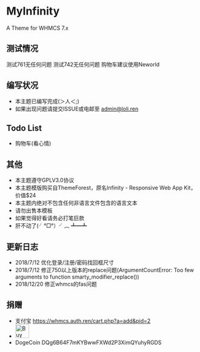 # MyInfinity
A Theme for WHMCS 7.x

## 测试情况
测试761无任何问题
测试742无任何问题
购物车建议使用Neworld

## 编写状况
* 本主题已编写完成(＞人＜;)
* 如果出现问题请提交ISSUE或电邮至 admin@loli.ren

## Todo List
* 购物车(看心情)

## 其他
* 本主题遵守GPLV3.0协议
* 本主题模版购买自ThemeForest，原名Infinity - Responsive Web App Kit，价值$24
* 本主题内绝对不包含任何非语言文件包含的语言文本
* 请勿出售本模板
* 如果觉得好看请务必打笔巨款
* 肝不动了(╯°□°）╯︵ ┻━┻

## 更新日志
* 2018/7/12 优化登录/注册/密码找回框尺寸
* 2018/7/12 修正750以上版本的replace问题(ArgumentCountError: Too few arguments to function smarty_modifier_replace())
* 2018/12/20 修正whmcs的fas问题

## 捐赠
* 支付宝    https://whmcs.auth.ren/cart.php?a=add&pid=2
* <a href='https://ko-fi.com/U7U7K54E' target='_blank'><img height='36' style='border:0px;height:36px;' src='https://az743702.vo.msecnd.net/cdn/kofi4.png?v=f' border='0' alt='Buy Me a Coffee' /></a>
* DogeCoin DQg6B64F7mKYBwwFXWd2P3XimQYuhyRGDS
